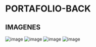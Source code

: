 # PORTAFOLIO-BACK
## IMAGENES
![image](https://github.com/ETorresSacha/PORTAFOLIO-BACK/assets/122553836/7712bcb4-ad63-499c-b831-cc7d5dbeeb35)
![image](https://github.com/ETorresSacha/PORTAFOLIO-BACK/assets/122553836/1aa0623e-2f2c-490c-abea-39f06253dd38)
![image](https://github.com/ETorresSacha/PORTAFOLIO-BACK/assets/122553836/15f98ecc-c87b-40cf-936e-ad19277025b2)
![image](https://github.com/ETorresSacha/PORTAFOLIO-BACK/assets/122553836/41f2ebfb-4da1-4228-a365-1b7f351344f2)




